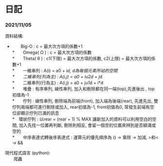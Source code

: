 # 日記

### 2021/11/05

資料結構: <br> 
* 　　Big-O : c = 最大次方項的係數+1 <br> 
*　　Omega( Ω ) : c = 最大次方項的係數 <br> 
*　　Theta( θ ) : c1(下限) = 最大次方項的係數, c2(上限) = 最大次方項的係數+1 <br> 
*　　一維串列 : A(i) = a0 + i*d, d為每個元素所站的空間 <br> 
*　　二維串列(列為主) :  A(i,j) = a0 + i*u2*d + j*d <br>
*　　二維串列(行為主) :  A(i,j) = a0 + j*u1*d + i*d <br>
*　　堆疊 : 有序串列, 線性串列, 加入和刪除都在同一端(top),先進後出 , top初值為-1 <br>
*　　佇列 : 線性串列, 刪除端為前端(front), 加入端為後端(rear), 先進先出, 雙佇列兩端都可進行刪除或加入, rear初值為-1, front初值為0, 常發生前端有空位卻顯示佇列已滿的訊息 <br>
*　環狀佇列 : 以rear = (rear + 1) % MAX 讓新加入的資料可以利用空白的空間, 加入先找一位置再判斷, 刪除則相反, 會留一個空的位置來辨別是否額滿或空的 <br>
*　　中序表達式轉後序表達式 : 運算元的優先順序為 () -> 乘除 -> 加減, >和< -> && <br>

現代程式語言 (python): <br>
　　爬蟲
